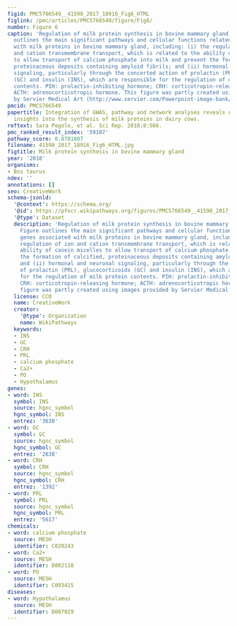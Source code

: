 ```yaml
---
figid: PMC5766549__41598_2017_18916_Fig6_HTML
figlink: /pmc/articles/PMC5766549/figure/Fig6/
number: Figure 6
caption: 'Regulation of milk protein synthesis in bovine mammary gland. The Figure
  outlines the main significant pathways and cellular functions related to genes associated
  with milk proteins in bovine mammary gland, including: (i) the regulation of ion
  and cation transmembrane transport, which is related to the ability of casein micelles
  to allow transport of calcium phosphate into milk and prevent the formation of calcified,
  proteinaceous deposits containing amyloid fibrils; and (ii) hormonal and neuronal
  signaling, particularly through the concerted action of prolactin (PRL), glucocorticoids
  (GC) and insulin (INS), which are responsible for the regulation of milk protein
  contents. PIH: prolactin-inhibiting hormone; CRH: corticotropin-releasing hormone;
  ACTH: adrenocorticotropic hormone. This figure was partly created using images provided
  by Servier Medical Art (http://www.servier.com/Powerpoint-image-bank/).'
pmcid: PMC5766549
papertitle: Integration of GWAS, pathway and network analyses reveals novel mechanistic
  insights into the synthesis of milk proteins in dairy cows.
reftext: Sara Pegolo, et al. Sci Rep. 2018;8:566.
pmc_ranked_result_index: '59107'
pathway_score: 0.8701807
filename: 41598_2017_18916_Fig6_HTML.jpg
figtitle: Milk protein synthesis in bovine mammary gland
year: '2018'
organisms:
- Bos taurus
ndex: ''
annotations: []
seo: CreativeWork
schema-jsonld:
  '@context': https://schema.org/
  '@id': https://pfocr.wikipathways.org/figures/PMC5766549__41598_2017_18916_Fig6_HTML.html
  '@type': Dataset
  description: 'Regulation of milk protein synthesis in bovine mammary gland. The
    Figure outlines the main significant pathways and cellular functions related to
    genes associated with milk proteins in bovine mammary gland, including: (i) the
    regulation of ion and cation transmembrane transport, which is related to the
    ability of casein micelles to allow transport of calcium phosphate into milk and prevent
    the formation of calcified, proteinaceous deposits containing amyloid fibrils;
    and (ii) hormonal and neuronal signaling, particularly through the concerted action
    of prolactin (PRL), glucocorticoids (GC) and insulin (INS), which are responsible
    for the regulation of milk protein contents. PIH: prolactin-inhibiting hormone;
    CRH: corticotropin-releasing hormone; ACTH: adrenocorticotropic hormone. This
    figure was partly created using images provided by Servier Medical Art (http://www.servier.com/Powerpoint-image-bank/).'
  license: CC0
  name: CreativeWork
  creator:
    '@type': Organization
    name: WikiPathways
  keywords:
  - INS
  - GC
  - CRH
  - PRL
  - calcium phosphate
  - Ca2+
  - PO
  - Hypothalamus
genes:
- word: INS
  symbol: INS
  source: hgnc_symbol
  hgnc_symbol: INS
  entrez: '3630'
- word: GC
  symbol: GC
  source: hgnc_symbol
  hgnc_symbol: GC
  entrez: '2638'
- word: CRH
  symbol: CRH
  source: hgnc_symbol
  hgnc_symbol: CRH
  entrez: '1392'
- word: PRL
  symbol: PRL
  source: hgnc_symbol
  hgnc_symbol: PRL
  entrez: '5617'
chemicals:
- word: calcium phosphate
  source: MESH
  identifier: C020243
- word: Ca2+
  source: MESH
  identifier: D002118
- word: PO
  source: MESH
  identifier: C093415
diseases:
- word: Hypothalamus
  source: MESH
  identifier: D007029
---
```

